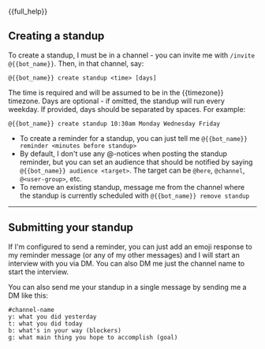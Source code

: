 {{full_help}}
## Creating a standup

To create a standup, I must be in a channel - you can invite me with
`/invite @{{bot_name}}`.  Then, in that channel, say:

```
@{{bot_name}} create standup <time> [days]
```

The time is required and will be assumed to be in the
{{timezone}} timezone.  Days are optional - if omitted, the standup will
run every weekday.  If provided, days should be separated by spaces.  For
example:

```
@{{bot_name}} create standup 10:30am Monday Wednesday Friday
```

* To create a reminder for a standup, you can just tell me `@{{bot_name}} reminder <minutes before standup>`
* By default, I don't use any @-notices when posting the standup reminder, but you can set an audience that should be notified by saying `@{{bot_name}} audience <target>`. The target can be `@here`, `@channel`, `@<user-group>`, etc.
* To remove an existing standup, message me from the channel where the standup is currently scheduled with `@{{bot_name}} remove standup`

---

## Submitting your standup

If I'm configured to send a reminder, you can just add an emoji
response to my reminder message (or any of my other messages) and I
will start an interview with you via DM.  You can also DM me just
the channel name to start the interview.

You can also send me your standup in a single message by sending me
a DM like this:

```
#channel-name
y: what you did yesterday
t: what you did today
b: what's in your way (blockers)
g: what main thing you hope to accomplish (goal)
```
